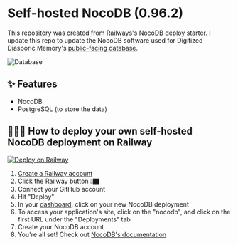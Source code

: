 # Self-hosted NocoDB (0.96.2)

This repository was created from [Railways's](https://railway.app/) [NocoDB](https://www.nocodb.com/) [deploy starter](https://github.com/railwayapp-starters/nocodb). I update this repo to update the NocoDB software used for Digitized Diasporic Memory's [public-facing database](https://diasporamemory.com/database/).

![Database](https://user-images.githubusercontent.com/55474996/167480805-7fdb28c9-b387-4cec-8837-f18e6d1732a9.png)


## ✨ Features

- NocoDB
- PostgreSQL (to store the data)

## 💁🏿‍♀️ How to deploy your own self-hosted NocoDB deployment on Railway

[![Deploy on Railway](https://railway.app/button.svg)](https://railway.app/new/template?template=https%3A%2F%2Fgithub.com%2Frailwayapp-starters%2Fnocodb&plugins=postgresql&envs=NC_ONE_CLICK%2CNC_DATABASE_URL&NC_ONE_CLICKDefault=true&NC_DATABASE_URLDefault=postgres%3A%2F%2F%24%7B%7B+PGUSER+%7D%7D%3A%24%7B%7B+PGPASSWORD+%7D%7D%40%24%7B%7B+PGHOST+%7D%7D%3A%24%7B%7B+PGPORT+%7D%7D%2F%24%7B%7B+PGDATABASE+%7D%7D)

1. [Create a Railway account](https://railway.app?referralCode=7ENqQl)
2. Click the Railway button 👆🏿
3. Connect your GitHub account
4. Hit "Deploy"
5. In your [dashboard](https://railway.app/dashboard), click on your new NocoDB deployment
6. To access your application's site, click on the "nocodb", and click on the first URL under the "Deployments" tab
7. Create your NocoDB account
8. You're all set! Check out [NocoDB's documentation](https://docs.nocodb.com/)
